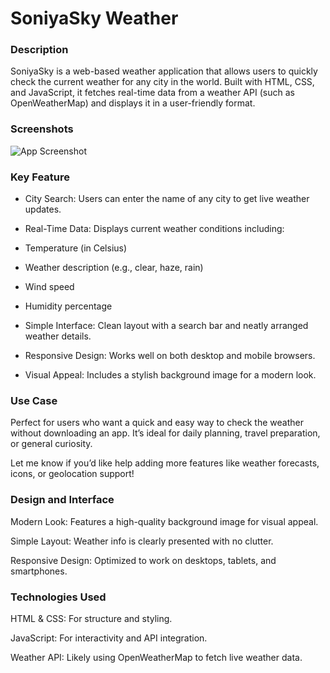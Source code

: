 
# SoniyaSky Weather 

### Description

SoniyaSky is a web-based weather application that allows users to quickly check the current weather for any city in the world. Built with HTML, CSS, and JavaScript, it fetches real-time data from a weather API (such as OpenWeatherMap) and displays it in a user-friendly format.

### Screenshots

![App Screenshot](https://prnt.sc/J0jl6GvV1k90)


### Key Feature

- City Search: Users can enter the name of any city to get live weather updates.

- Real-Time Data: Displays current weather conditions including:

- Temperature (in Celsius)

- Weather description (e.g., clear, haze, rain)

- Wind speed

- Humidity percentage

- Simple Interface: Clean layout with a search bar and neatly arranged weather details.

- Responsive Design: Works well on both desktop and mobile browsers.

- Visual Appeal: Includes a stylish background image for a modern look.


### Use Case

Perfect for users who want a quick and easy way to check the weather without downloading an app. It’s ideal for daily planning, travel preparation, or general curiosity.

Let me know if you’d like help adding more features like weather forecasts, icons, or geolocation support!

###  Design and Interface

Modern Look: Features a high-quality background image for visual appeal.

Simple Layout: Weather info is clearly presented with no clutter.

Responsive Design: Optimized to work on desktops, tablets, and smartphones.

###  Technologies Used

HTML & CSS: For structure and styling.

JavaScript: For interactivity and API integration.

Weather API: Likely using OpenWeatherMap to fetch live weather data.




